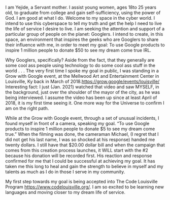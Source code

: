 I am Yejide, a Servant mother. I assist young women, ages 18to 25 years old, to graduate from college and gain self-sufficiency, using the power of God. I am good at what I do. Welcome to my space in the cyber world. I intend to use this cyberspace to tell my truth and get the help I need to live the life of service I desire to live. I am seeking the attention and support of a particular group of people on the planet: Googlers. I intend to create, in this space, an environment that inspires the geeks who are Googlers to share their influence with me, in order to meet my goal: To use Google products to inspire 1 million people to donate $50 to see my dream come true IRL. 

Why Googlers, specifically? Aside from the fact, that they generally are some cool ass people using technology to do some cool ass stuff in the world . . . The very first time I spoke my goal in public, I was standing in a Grow with Google event, at the Mellwood Art and Entertainment Center in Louisville, Ky back in March of 2018.https://grow.google/events/louisville/ Interesting fact: I just (Jan. 2021) watched that video and saw MYSELF, in the background, just over the shoulder of the mayor of the city, as he was being interviewed. I assume the video has been up since at least April of 2018, it is my first time seeing it. One more way for the Universe to confirm I am on the right path.

While at the Grow with Google event, through a set of unusual incidents, I found myself in front of a camera, speaking my goal. “To use Google products to inspire 1 million people to donate $5 to see my dream come true.” When the filming was done, the cameraman Michael, (I regret that I did not get his last name, I was so shocked at his response) handed me twenty dollars. I still have that $20.00 dollar bill and when the campaign that comes from this creation process launches, it WILL start with the #2 because his donation will be recorded first. His reaction and response confirmed for me that I could be successful at achieving my goal. It has taken me this long to heal and gain the strength to believe in myself and my talents as much as I do in those I serve in my community.

My first step towards my goal is being accepted into The Code Louisville Program https://www.codelouisville.org/. I am so excited to be learning new languages and moving closer to my dream life of service. 
